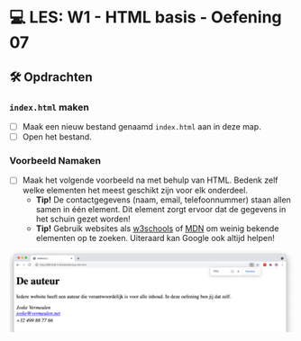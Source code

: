 # 💻 LES: W1 - HTML basis - Oefening 07

## 🛠️ Opdrachten

### `index.html` maken

 - [ ] Maak een nieuw bestand genaamd `index.html` aan in deze map.
 - [ ] Open het bestand.

### Voorbeeld Namaken

 - [ ] Maak het volgende voorbeeld na met behulp van HTML. Bedenk zelf welke elementen het meest geschikt zijn voor elk onderdeel.
    - **Tip!** De contactgegevens (naam, email, telefoonnummer) staan allen samen in één element. Dit element zorgt ervoor dat de gegevens in het schuin gezet worden!
    - **Tip!** Gebruik websites als [w3schools](https://www.w3schools.com) of [MDN](https://developer.mozilla.org/en-US/docs/Web/HTML) om weinig bekende elementen op te zoeken. Uiteraard kan Google ook altijd helpen!

![Alt text](image.png)